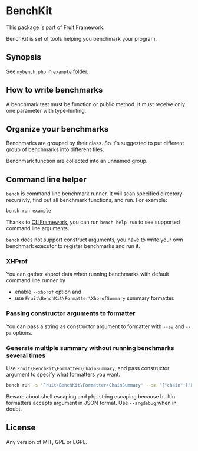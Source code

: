 # BenchKit

This package is part of Fruit Framework.

BenchKit is set of tools helping you benchmark your program.

## Synopsis

See `mybench.php` in `example` folder.

## How to write benchmarks

A benchmark test must be function or public method. It must receive only one parameter with type-hinting.

## Organize your benchmarks

Benchmarks are grouped by their class. So it's suggested to put different group of benchmarks into different files.

Benchmark function are collected into an unnamed group.

## Command line helper

`bench` is command line benchmark runner. It will scan specified directory recursivly, find out all benchmark functions, and run. For example:

```sh
bench run example
```

Thanks to [CLIFramework](https://github.com/c9s/CLIFramework), you can run `bench help run` to see supported command line arguments.

`bench` does not support construct arguments, you have to write your own benchmark executor to register benchmarks and run it.

### XHProf

You can gather xhprof data when running benchmarks with default command line runner by

- enable `--xhprof` option and
- use `Fruit\BenchKit\Formatter\XhprofSummary` summary formatter.

### Passing constructor arguments to formatter

You can pass a string as constructor argument to formatter with `--sa` and `--pa` options.

### Generate multiple summary without running benchmarks several times

Use `Fruit\BenchKit\Formatter\ChainSummary`, and pass constructor argument to specify what formatters you want.

```sh
bench run -s 'Fruit\BenchKit\Formatter\ChainSummary' --sa '{"chain":["Fruit\\BenchKit\\Formatter\\HighChartSummary":"{\"type\":\"time\"}", "Fruit\\BenchKit\\Formatter\\XhprofSummary":""]}' -p 'Fruit\BenchKit\Formatter\NullProgressLogger' example > /tmp/chart.html
```

Beware about shell escaping and php string escaping because builtin formatters accepts argument in JSON format. Use `--argdebug` when in doubt.

## License

Any version of MIT, GPL or LGPL.
